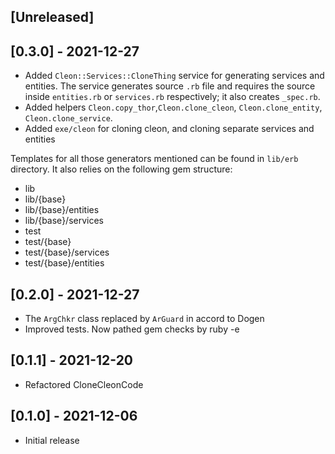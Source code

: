 ## [Unreleased]

## [0.3.0] - 2021-12-27

- Added `Cleon::Services::CloneThing` service for generating services and entities. The service generates source `.rb` file and requires the source inside `entities.rb` or `services.rb` respectively; it also creates `_spec.rb`.
- Added helpers `Cleon.copy_thor`,`Cleon.clone_cleon`, `Cleon.clone_entity`, `Cleon.clone_service`.
- Added `exe/cleon` for cloning cleon, and cloning separate services and entities

Templates for all those generators mentioned can be found in `lib/erb` directory. It also relies on the following gem structure:

- lib
- lib/{base}
- lib/{base}/entities
- lib/{base}/services
- test
- test/{base}
- test/{base}/services
- test/{base}/entities

## [0.2.0] - 2021-12-27

- The `ArgChkr` class replaced by `ArGuard` in accord to Dogen
- Improved tests. Now pathed gem checks by ruby -e

## [0.1.1] - 2021-12-20

- Refactored CloneCleonCode

## [0.1.0] - 2021-12-06

- Initial release
